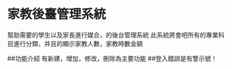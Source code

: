 # 家教後臺管理系統

幫助需要的學生以及家長進行媒合，的後台管理系統
此系統將會吧所有的專業科目進行分類，并且的顯示家教人數，家教時數金額

##功能介紹
有新建，增加，修改，刪除為主要功能
##登入錯誤是有警示號！
